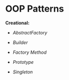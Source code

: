 # OOP Patterns


 **Creational:**

* _AbstractFactory_

* _Builder_

* _Factory Method_

* _Prototype_

* _Singleton_
